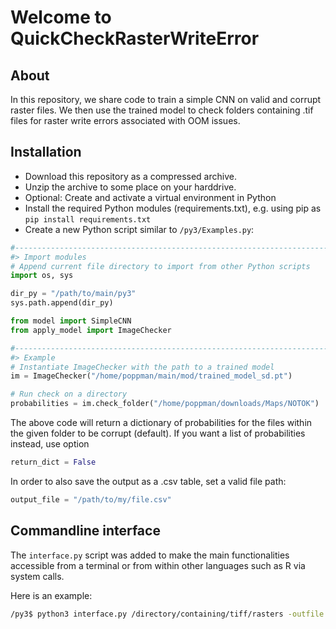# Welcome to QuickCheckRasterWriteError
## About
In this repository, we share code to train a simple CNN on valid and corrupt raster files. We then use the trained model to check folders containing .tif files for raster write errors associated with OOM issues.
## Installation
- Download this repository as a compressed archive.
- Unzip the archive to some place on your harddrive.
- Optional: Create and activate a virtual environment in Python
- Install the required Python modules (requirements.txt), e.g. using pip as
`pip install requirements.txt`
- Create a new Python script similar to `/py3/Examples.py`:
```python
#-----------------------------------------------------------------------------|
#> Import modules
# Append current file directory to import from other Python scripts
import os, sys

dir_py = "/path/to/main/py3"
sys.path.append(dir_py)

from model import SimpleCNN
from apply_model import ImageChecker

#-----------------------------------------------------------------------------|
#> Example
# Instantiate ImageChecker with the path to a trained model
im = ImageChecker("/home/poppman/main/mod/trained_model_sd.pt")

# Run check on a directory
probabilities = im.check_folder("/home/poppman/downloads/Maps/NOTOK")
```
The above code will return a dictionary of probabilities for the files within the given folder to be corrupt (default).
If you want a list of probabilities instead, use option
```python
return_dict = False
```
In order to also save the output as a .csv table, set a valid file path:
```python
output_file = "/path/to/my/file.csv"
```
## Commandline interface
The `interface.py` script was added to make the main functionalities accessible from a terminal or from within other languages such as R via system calls.

Here is an example:
```bash
/py3$ python3 interface.py /directory/containing/tiff/rasters -outfile /path/to/some/table.csv
```
